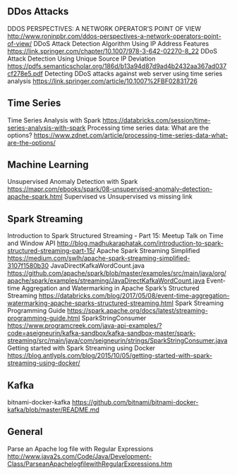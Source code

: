 

## DDos Attacks
DDOS PERSPECTIVES: A NETWORK OPERATOR’S POINT OF VIEW
http://www.roninpbr.com/ddos-perspectives-a-network-operators-point-of-view/
DDoS Attack Detection Algorithm Using IP Address Features
https://link.springer.com/chapter/10.1007/978-3-642-02270-8_22
DDoS Attack Detection Using Unique Source IP Deviation https://pdfs.semanticscholar.org/186d/b13a94d87d9ad4b2432aa367ad037cf278e5.pdf
Detecting DDoS attacks against web server using time series analysis https://link.springer.com/article/10.1007%2FBF02831726

## Time Series
Time Series Analysis with Spark
https://databricks.com/session/time-series-analysis-with-spark
Processing time series data: What are the options?
https://www.zdnet.com/article/processing-time-series-data-what-are-the-options/

## Machine Learning
Unsupervised Anomaly Detection with Spark
https://mapr.com/ebooks/spark/08-unsupervised-anomaly-detection-apache-spark.html
Supervised vs Unsupervised vs
missing link


## Spark Streaming
Introduction to Spark Structured Streaming - Part 15: Meetup Talk on Time and Window API
http://blog.madhukaraphatak.com/introduction-to-spark-structured-streaming-part-15/
Apache Spark Streaming Simplified
https://medium.com/swlh/apache-spark-streaming-simplified-3107f1580b30
JavaDirectKafkaWordCount.java https://github.com/apache/spark/blob/master/examples/src/main/java/org/apache/spark/examples/streaming/JavaDirectKafkaWordCount.java
Event-time Aggregation and Watermarking in
Apache Spark’s Structured Streaming
https://databricks.com/blog/2017/05/08/event-time-aggregation-watermarking-apache-sparks-structured-streaming.html Spark Streaming Programming Guide
https://spark.apache.org/docs/latest/streaming-programming-guide.html
SparkStringConsumer
https://www.programcreek.com/java-api-examples/?code=aseigneurin/kafka-sandbox/kafka-sandbox-master/spark-streaming/src/main/java/com/seigneurin/strings/SparkStringConsumer.java
Getting started with Spark Streaming using Docker
https://blog.antlypls.com/blog/2015/10/05/getting-started-with-spark-streaming-using-docker/

## Kafka
bitnami-docker-kafka
https://github.com/bitnami/bitnami-docker-kafka/blob/master/README.md

## General
Parse an Apache log file with Regular Expressions
http://www.java2s.com/Code/Java/Development-Class/ParseanApachelogfilewithRegularExpressions.htm
